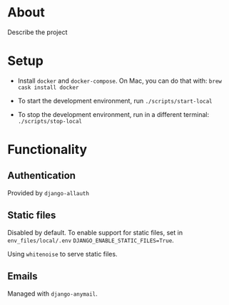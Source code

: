 # About
Describe the project

# Setup
* Install `docker` and `docker-compose`. On Mac, you can do that with:
  `brew cask install docker`

* To start the development environment, run
  `./scripts/start-local`

* To stop the development environment, run in a different terminal:
  `./scripts/stop-local`

# Functionality
## Authentication
Provided by `django-allauth`

## Static files
Disabled by default. To enable support for static files, set in `env_files/local/.env`
`DJANGO_ENABLE_STATIC_FILES=True`.

Using `whitenoise` to  serve static files.

## Emails
Managed with `django-anymail`.
